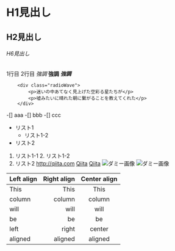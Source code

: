 # H1見出し
## H2見出し
###### H6見出し
1行目
2行目
*強調*
**強調**
***強調***
```html:sample
    <div class="radioWave">
        <p>迷いの中あてなく見上げた空彩る星たちが</p>
        <p>嘘みたいに晴れた朝に繋がることを教えてくれた</p>
    </div>
```
-[] aaa
-[] bbb
-[] ccc

* リスト1
    * リスト1-2
* リスト2
1. リスト1-1
    2. リスト1-2
3. リスト2
<http://qiita.com>
[Qiita](http://qiita.com)
[Qiita](http://qiita.com "Qiita")
![ダミー画像](http://placehold.it/100)
![ダミー画像](http://placehold.it/100 "ダミー画像")

| Left align | Right align | Center align |
|:-----------|------------:|:------------:|
| This       |        This |     This     |
| column     |      column |    column    |
| will       |        will |     will     |
| be         |          be |      be      |
| left       |       right |    center    |
| aligned    |     aligned |   aligned    |